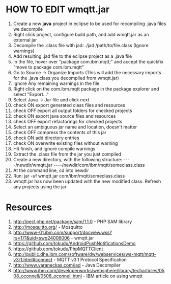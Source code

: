 HOW TO EDIT wmqtt.jar
=====================
1. Create a new **java** project in eclipse to be used for recompiling .java files we decompile
2. Right click project, configure build path, and add wmqtt.jar as an external jar
3. Decompile the .class file with jad: ./jad /path/to/file.class (Ignore warnings)
4. Add resulting .jad file to the eclipse project as a .java file
5. In the file, hover over "package com.ibm.mqtt;" and accept the quickfix "move to package com.ibm.mqtt"
6. Go to Source -> Organize Imports (This will add the necessary imports for the .java class you decompiled from wmqtt.jar)
7. Ignore Any remaining warnings in the file
8. Right click on the com.ibm.mqtt package in the package explorer and select "Export…"
9. Select Java -> Jar file and click next
10. check ON export generated class files and resources
11. check OFF export all output folders for checked projects
12. check ON export java source files and resources
13. check OFF export refactorings for checked projects
14. Select an ambiguous jar name and location, doesn't matter
15. check OFF compress the contents of this jar
16. check ON add directory entries
17. check ON overwrite existing files without warning
18. Hit finish, and ignore compile warnings
19. Extract the .class file from the jar you just compiled
20. Create a new directory, with the following structure:
----/newdir/wmqtt.jar
----/newdir/com/ibm/mqtt/someclass.class
21. At the command line, cd into newdir
22. Run: jar -uf wmqtt.jar com/ibm/mqtt/someclass.class
23. wmqtt.jar has now been updated with the new modified class. Refresh any projects using the jar


Resources
==========
1. http://pecl.php.net/package/sam/1.1.0 - PHP SAM library
2. http://mosquitto.org/ - Mosquitto
3. http://www-01.ibm.com/support/docview.wss?rs=171&uid=swg24006006 - wmqtt.jar
4. https://github.com/tokudu/AndroidPushNotificationsDemo
5. https://github.com/tokudu/PhpMQTTClient
6. http://public.dhe.ibm.com/software/dw/webservices/ws-mqtt/mqtt-v3r1.html#connect - MQTT v3.1 Protocol Specification
7. http://www.varaneckas.com/jad - Java Decompiler
8. http://www.ibm.com/developerworks/websphere/library/techarticles/0508_oconnell/0508_oconnell.html - IBM article on using wmqtt